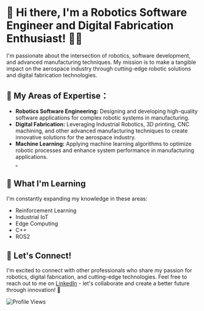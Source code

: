 # 👋 Hi there, I'm a Robotics Software Engineer and Digital Fabrication Enthusiast! 👨‍💻    

I'm passionate about the intersection of robotics, software development, and advanced manufacturing techniques. My mission is to make a tangible impact on the aerospace industry through cutting-edge robotic solutions and digital fabrication technologies.  

## 🚀 My Areas of Expertise：
  
- **Robotics Software Engineering:** Designing and developing high-quality software applications for complex robotic systems in manufacturing. 
- **Digital Fabrication:** Leveraging Industrial Robotics, 3D printing, CNC machining, and other advanced manufacturing techniques to create innovative solutions for the aerospace industry. 
- **Machine Learning:** Applying machine learning algorithms to optimize robotic processes and enhance system performance in manufacturing applications.  
   。  
## 🌱 What I'm Learning  
            
I'm constantly expanding my knowledge in these areas:

- Reinforcement Learning
- Industrial IoT    
- Edge Computing 
- C++   
- ROS2
     
## 🔗 Let's Connect!  

I'm excited to connect with other professionals who share my passion for robotics, digital fabrication, and cutting-edge technologies. Feel free to reach out to me on [LinkedIn](https://www.linkedin.com/in/mengxi-he/) - let's collaborate and create a better future through innovation! 🚀

![Profile Views](https://komarev.com/ghpvc/?username=mengxihe)

